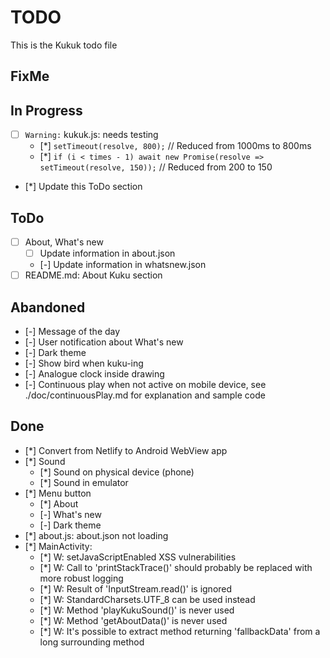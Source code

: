 # TODO
This is the Kukuk todo file

## FixMe

## In Progress
- [ ] `Warning:` kukuk.js: needs testing
  - [*] `setTimeout(resolve, 800);`  // Reduced from 1000ms to 800ms
  - [*] `if (i < times - 1) await new Promise(resolve => setTimeout(resolve, 150));`  // Reduced from 200 to 150
- [*] Update this ToDo section

## ToDo
- [ ] About, What's new
  - [ ] Update information in about.json
  - [-] Update information in whatsnew.json
- [ ] README.md: About Kuku section

## Abandoned
- [-] Message of the day
- [-] User notification about What's new
- [-] Dark theme
- [-] Show bird when kuku-ing
- [-] Analogue clock inside drawing
- [-] Continuous play when not active on mobile device, see ./doc/continuousPlay.md for explanation and sample code

## Done
- [*] Convert from Netlify to Android WebView app
- [*] Sound
  - [*] Sound on physical device (phone)
  - [*] Sound in emulator
- [*] Menu button
  - [*] About
  - [-] What's new
  - [-] Dark theme 
- [*] about.js: about.json not loading
- [*] MainActivity:
  - [*] W: setJavaScriptEnabled XSS vulnerabilities
  - [*] W: Call to 'printStackTrace()' should probably be replaced with more robust logging
  - [*] W: Result of 'InputStream.read()' is ignored
  - [*] W: StandardCharsets.UTF_8 can be used instead
  - [*] W: Method 'playKukuSound()' is never used
  - [*] W: Method 'getAboutData()' is never used
  - [*] W: It's possible to extract method returning 'fallbackData' from a long surrounding method
